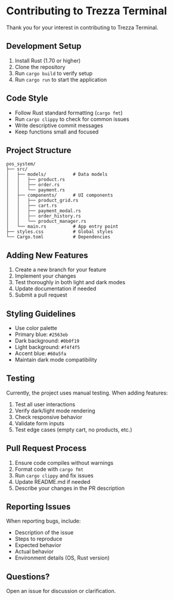 # Contributing to Trezza Terminal

Thank you for your interest in contributing to Trezza Terminal.

## Development Setup

1. Install Rust (1.70 or higher)
2. Clone the repository
3. Run `cargo build` to verify setup
4. Run `cargo run` to start the application

## Code Style

- Follow Rust standard formatting (`cargo fmt`)
- Run `cargo clippy` to check for common issues
- Write descriptive commit messages
- Keep functions small and focused

## Project Structure

```
pos_system/
├── src/
│   ├── models/          # Data models
│   │   ├── product.rs
│   │   ├── order.rs
│   │   └── payment.rs
│   ├── components/      # UI components
│   │   ├── product_grid.rs
│   │   ├── cart.rs
│   │   ├── payment_modal.rs
│   │   ├── order_history.rs
│   │   └── product_manager.rs
│   └── main.rs          # App entry point
├── styles.css           # Global styles
└── Cargo.toml           # Dependencies
```

## Adding New Features

1. Create a new branch for your feature
2. Implement your changes
3. Test thoroughly in both light and dark modes
4. Update documentation if needed
5. Submit a pull request

## Styling Guidelines

- Use  color palette
- Primary blue: `#2563eb`
- Dark background: `#0b0f19`
- Light background: `#f4f4f5`
- Accent blue: `#60a5fa`
- Maintain dark mode compatibility

## Testing

Currently, the project uses manual testing. When adding features:

1. Test all user interactions
2. Verify dark/light mode rendering
3. Check responsive behavior
4. Validate form inputs
5. Test edge cases (empty cart, no products, etc.)

## Pull Request Process

1. Ensure code compiles without warnings
2. Format code with `cargo fmt`
3. Run `cargo clippy` and fix issues
4. Update README.md if needed
5. Describe your changes in the PR description

## Reporting Issues

When reporting bugs, include:
- Description of the issue
- Steps to reproduce
- Expected behavior
- Actual behavior
- Environment details (OS, Rust version)

## Questions?

Open an issue for discussion or clarification.
